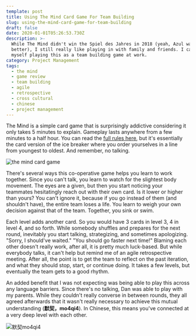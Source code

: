```yaml
---
template: post
title: Using The Mind Card Game For Team Building
slug: using-the-mind-card-game-for-team-building
draft: false
date: 2020-01-01T05:26:53.730Z
description: >-
  While The Mind didn't win the Spiel des Jahres in 2018 (yeah, Azul was
  better), I still really like playing in with family and friends. I can see
  myself playing this as a team building game at work.
category: Project Management
tags:
  - the mind
  - game review
  - team building
  - agile
  - retrospective
  - cross cultural
  - chinese
  - project management
---
```

The Mind is a simple card game that is surprisingly addictive considering it only takes 5 minutes to explain. Gameplay lasts anywhere from a few minutes to a half hour. You can read the [full rules here](https://boardgamegeek.com/boardgame/244992/mind), but it's essentially the card version of the ice breaker where you order yourselves in a line from youngest to oldest. And remember, no talking. 

![the mind card game](/media/2020-01-01_mind.jpg)

There's several ways this co-operative game helps you learn to work together. Since you can't talk, you learn to watch for the slightest body movement. The eyes are a given, but then you start noticing your teammates hesitatingly reach out with their own card. Is it lower or higher than yours? You can't ignore it, because if you go instead of them (and shouldn't have), the entire team loses a life. You learn to weigh your own decision against that of the team. Together, you sink or swim.    

Each level adds another card. So you would have 3 cards in level 3, 4 in level 4, and so forth. While somebody shuffles and prepares for the next round, inevitably you start talking, strategizing, and sometimes apologizing. "Sorry, I should've waited." "You should go faster next time!" Blaming each other doesn't really work, after all, it is pretty much luck-based. But while everybody talks, it can't help but remind me of an agile retrospective meeting. After all, the point is to get the team to reflect on the past iteration, and what they should stop, start, or continue doing. It takes a few levels, but eventually the team gets to a good rhythm.

An added benefit that I was not expecting was being able to play this across any language barriers. Since there's no talking, Dan was able to play with my parents. While they couldn't really converse in between rounds, they all agreed afterwards that it wasn't really necessary to achieve this mutual understanding (**默契，mo4qi4**). In Chinese, this means you've connected at a very deep level with each other. 

![默契mo4qi4](/media/2020-01-01_mo4qi4.png)
